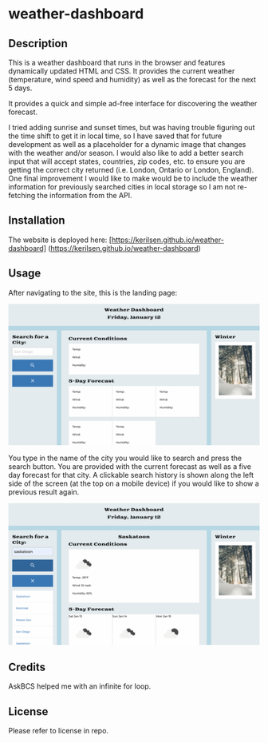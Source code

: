 # weather-dashboard

## Description

This is a weather dashboard that runs in the browser and features dynamically updated HTML and CSS. It provides the current weather (temperature, wind speed and humidity) as well as the forecast for the next 5 days.

It provides a quick and simple ad-free interface for discovering the weather forecast.

I tried adding sunrise and sunset times, but was having trouble figuring out the time shift to get it in local time, so I have saved that for future development as well as a placeholder for a dynamic image that changes with the weather and/or season. I would also like to add a better search input that will accept states, countries, zip codes, etc. to ensure you are getting the correct city returned (i.e. London, Ontario or London, England). One final improvement I would like to make would be to include the weather information for previously searched cities in local storage so I am not re-fetching the information from the API.

## Installation

The website is deployed here: [https://kerilsen.github.io/weather-dashboard] (https://kerilsen.github.io/weather-dashboard)

## Usage

After navigating to the site, this is the landing page:

![Screenshot of landing page](assets/images/Screenshot_landing-page.png)

You type in the name of the city you would like to search and press the search button. You are provided with the current forecast as well as a five day forecast for that city. A clickable search history is shown along the left side of the screen (at the top on a mobile device) if you would like to show a previous result again.

![Screenshot of search results](assets/images/Screenshot_search-results.png)

## Credits

AskBCS helped me with an infinite for loop.

## License

Please refer to license in repo.
